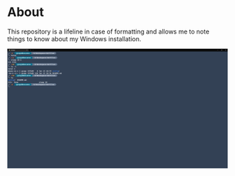 # About

This repository is a lifeline in case of formatting and allows me to note things to know about my Windows installation.

[![Overview](screenshot.png)](https://raw.githubusercontent.com/GregoireCiles/dotfiles/master/screenshot.png)
